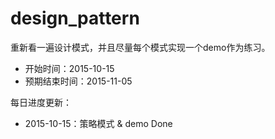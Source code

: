 # design_pattern

重新看一遍设计模式，并且尽量每个模式实现一个demo作为练习。

* 开始时间：2015-10-15
* 预期结束时间：2015-11-05

每日进度更新：

* 2015-10-15：策略模式 & demo Done
